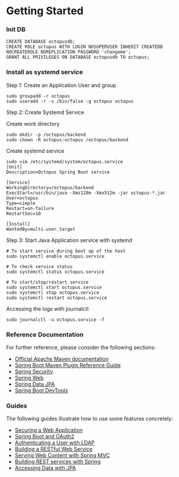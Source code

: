 # Getting Started

### Init DB
```postgres-sql
CREATE DATABASE octopusdb;
CREATE ROLE octopus WITH LOGIN NOSUPERUSER INHERIT CREATEDB NOCREATEROLE NOREPLICATION PASSWORD 'changeme';
GRANT ALL PRIVILEGES ON DATABASE octopusdb TO octopus;
```

### Install as systemd service
Step 1: Create an Application User and group
```shell script
sudo groupadd -r octopus
sudo useradd -r -s /bin/false -g octopus octopus
```
Step 2: Create Systemd Service

Create work directory 
```shell script
sudo mkdir -p /octopus/backend
sudo chown -R octopus:octopus /octopus/backend
```
Create systemd service
```shell script
sudo vim /etc/systemd/system/octopus.service
[Unit]
Description=Octopus Spring Boot service

[Service]
WorkingDirectory=/octopus/backend
ExecStart=/usr/bin/java -Xms128m -Xmx512m -jar octopus-*.jar
User=octopus
Type=simple
Restart=on-failure
RestartSec=10

[Install]
WantedBy=multi-user.target
```

Step 3: Start Java Application service with systemd
```shell script
# To start service during boot up of the host
sudo systemctl enable octopus.service

# To check service status
sudo systemctl status octopus.service

# To start/stop/restart service 
sudo systemctl start octopus.service
sudo systemctl stop octopus.service
sudo systemctl restart octopus.service
```

Accessing the logs with journalctl
```shell script
sudo journalctl -u octopus.service -f
```

### Reference Documentation
For further reference, please consider the following sections:

* [Official Apache Maven documentation](https://maven.apache.org/guides/index.html)
* [Spring Boot Maven Plugin Reference Guide](https://docs.spring.io/spring-boot/docs/2.2.6.RELEASE/maven-plugin/)
* [Spring Security](https://docs.spring.io/spring-boot/docs/2.2.6.RELEASE/reference/htmlsingle/#boot-features-security)
* [Spring Web](https://docs.spring.io/spring-boot/docs/2.2.6.RELEASE/reference/htmlsingle/#boot-features-developing-web-applications)
* [Spring Data JPA](https://docs.spring.io/spring-boot/docs/2.2.6.RELEASE/reference/htmlsingle/#boot-features-jpa-and-spring-data)
* [Spring Boot DevTools](https://docs.spring.io/spring-boot/docs/2.2.6.RELEASE/reference/htmlsingle/#using-boot-devtools)

### Guides
The following guides illustrate how to use some features concretely:

* [Securing a Web Application](https://spring.io/guides/gs/securing-web/)
* [Spring Boot and OAuth2](https://spring.io/guides/tutorials/spring-boot-oauth2/)
* [Authenticating a User with LDAP](https://spring.io/guides/gs/authenticating-ldap/)
* [Building a RESTful Web Service](https://spring.io/guides/gs/rest-service/)
* [Serving Web Content with Spring MVC](https://spring.io/guides/gs/serving-web-content/)
* [Building REST services with Spring](https://spring.io/guides/tutorials/bookmarks/)
* [Accessing Data with JPA](https://spring.io/guides/gs/accessing-data-jpa/)

